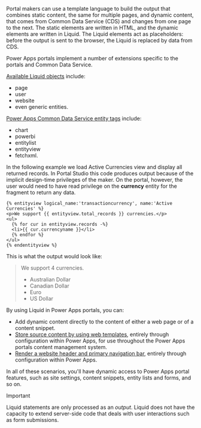 Portal makers can use a template language to build the output that combines static content, the same for multiple pages, and dynamic content, that comes from Common Data Service (CDS) and changes from one page to the next. The static elements are written in HTML, and the dynamic elements are written in Liquid. The Liquid elements act as placeholders: before the output is sent to the browser, the Liquid is replaced by data from CDS.

Power Apps portals implement a number of extensions specific to the portals and Common Data Service.

[Available Liquid objects](https://docs.microsoft.com/powerapps/maker/portals/liquid/liquid-objects/?azure-portal=true) include:

- page
- user
- website
- even generic entities.

[Power Apps Common Data Service entity tags](https://docs.microsoft.com/powerapps/maker/portals/liquid/portals-entity-tags/?azure-portal=true) include:

- chart
- powerbi
- entitylist
- entityview
- fetchxml.

In the following example we load Active Currencies view and display all returned records. In Portal Studio this code produces output because of the implicit design-time privileges of the maker. On the portal, however, the user would need to have read privilege on the **currency** entity for the fragment to return any data.

```twig
{% entityview logical_name:'transactioncurrency', name:'Active Currencies' %}
<p>We support {{ entityview.total_records }} currencies.</p>
<ul>
  {% for cur in entityview.records -%}
  <li>{{ cur.currencyname }}</li>
  {% endfor %}
</ul>
{% endentityview %}
```

This is what the output would look like:

> We support 4 currencies.
>
> * Australian Dollar
> * Canadian Dollar
> * Euro
> * US Dollar

By using Liquid in Power Apps portals, you can:

* Add dynamic content directly to the content of either a web page or of a content snippet.
* [Store source content by using web templates](https://docs.microsoft.com/dynamics365/customer-engagement/portals/store-content-web-templates/?azure-portal=true), entirely through configuration within Power Apps, for use throughout the Power Apps portals content management system.
* [Render a website header and primary navigation bar](https://docs.microsoft.com/powerapps/maker/portals/liquid/render-site-header-primary-navigation/?azure-portal=true), entirely through configuration within Power Apps.

In all of these scenarios, you'll have dynamic access to Power Apps portal features, such as site settings, content snippets, entity lists and forms, and so on.

> [!IMPORTANT]
> Liquid statements are only processed as an *output*. Liquid does not have the capacity to extend server-side code that deals with user interactions such as form submissions.
